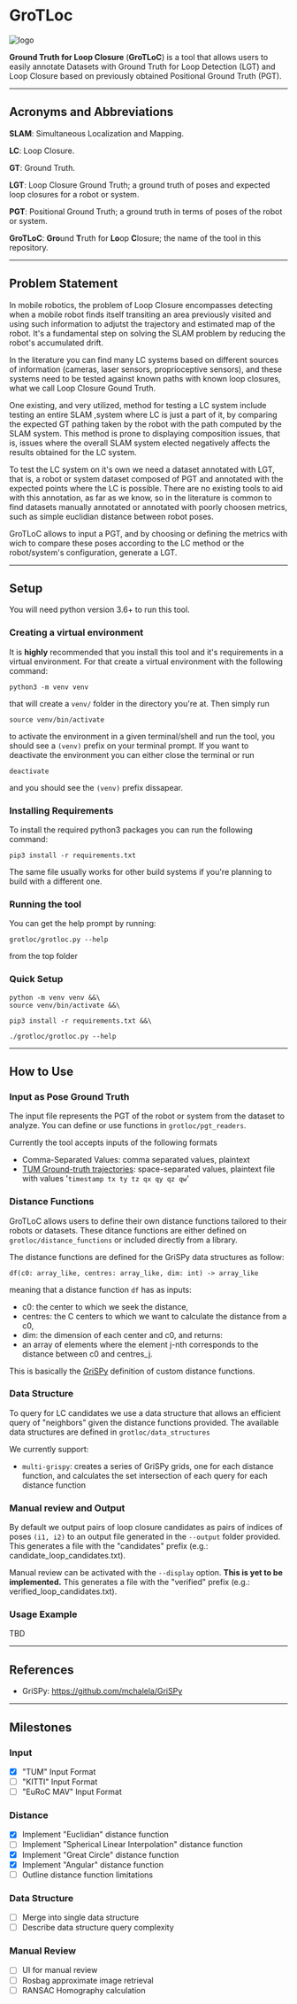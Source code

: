 # GroTLoc
![logo](grotloc_icon.png)

**Ground Truth for Loop Closure** (**GroTLoC**) is a tool that allows users to easily annotate Datasets with Ground Truth for Loop Detection (LGT) and Loop Closure based on previously obtained Positional Ground Truth (PGT).

---
## Acronyms and Abbreviations

**SLAM**: Simultaneous Localization and Mapping.

**LC**: Loop Closure.

**GT**: Ground Truth.

**LGT**: Loop Closure Ground Truth; a ground truth of poses and expected loop closures for a robot or system.

**PGT**: Positional Ground Truth; a ground truth in terms of poses of the robot or system.

**GroTLoC**: **Gro**und **T**ruth for **Lo**op **C**losure; the name of the tool in this repository.

---
## Problem Statement
In mobile robotics, the problem of Loop Closure encompasses detecting when a mobile robot finds itself transiting an area previously visited and using such information to adjutst the trajectory and estimated map of the robot.
It's a fundamental step on solving the SLAM problem by reducing the robot's accumulated drift.

In the literature you can find many LC systems based on different sources of information (cameras, laser sensors, proprioceptive sensors), and these systems need to be tested against known paths with known loop closures, what we call Loop Closure Gound Truth.

One existing, and very utilized, method for testing a LC system include testing an entire SLAM ,system where LC is just a part of it, by comparing the expected GT pathing taken by the robot with the path computed by the SLAM system. This method is prone to displaying composition issues, that is, issues where the overall SLAM system elected negatively affects the results obtained for the LC system.

To test the LC system on it's own we need a dataset annotated with LGT, that is, a robot or system dataset composed of PGT and annotated with the expected points where the LC is possible.
There are no existing tools to aid with this annotation, as far as we know, so in the literature is common to find datasets manually annotated or annotated with poorly choosen metrics, such as simple euclidian distance between robot poses.

GroTLoC allows to input a PGT, and by choosing or defining the metrics with wich to compare these poses according to the LC method or the robot/system's configuration, generate a LGT.

---
## Setup
You will need python version 3.6+ to run this tool.

### Creating a virtual environment
It is **highly** recommended that you install this tool and it's requirements in a virtual environment.
For that create a virtual environment with the following command:
```
python3 -m venv venv
```
that will create a `venv/` folder in the directory you're at.
Then simply run
```
source venv/bin/activate
```
to activate the environment in a given terminal/shell and run the tool, you should see a `(venv)` prefix on your terminal prompt.
If you want to deactivate the environment you can either close the terminal or run
```
deactivate
```
and you should see the `(venv)` prefix dissapear.

### Installing Requirements
To install the required python3 packages you can run the following command:
```
pip3 install -r requirements.txt
```

The same file usually works for other build systems if you're planning to build with a different one.

### Running the tool
You can get the help prompt by running:
```
grotloc/grotloc.py --help
```
from the top folder

### Quick Setup
```
python -m venv venv &&\
source venv/bin/activate &&\

pip3 install -r requirements.txt &&\

./grotloc/grotloc.py --help
```

---
## How to Use

### Input as Pose Ground Truth
The input file represents the PGT of the robot or system from the dataset to analyze.
You can define or use functions in `grotloc/pgt_readers`.

Currently the tool accepts inputs of the following formats
- Comma-Separated Values: comma separated values, plaintext
- [TUM Ground-truth trajectories](https://vision.in.tum.de/data/datasets/rgbd-dataset/file_formats): space-separated values, plaintext file with values '`timestamp tx ty tz qx qy qz qw`'


### Distance Functions
GroTLoC allows users to define their own distance functions tailored to their robots or datasets.
These ditance functions are either defined on `grotloc/distance_functions` or included directly from a library.

The distance functions are defined for the GriSPy data structures as follow:
```
df(c0: array_like, centres: array_like, dim: int) -> array_like
```
meaning that a distance function `df` has as inputs:
- c0: the center to which we seek the distance,
- centres: the C centers to which we want to calculate the distance from a c0,
- dim: the dimension of each center and c0,
and returns:
- an array of elements where the element j-nth corresponds to the distance between c0 and centres_j.

This is basically the [GriSPy](https://github.com/mchalela/GriSPy) definition of custom distance functions.


### Data Structure
To query for LC candidates we use a data structure that allows an efficient query of "neighbors" given the distance functions provided.
The available data structures are defined in `grotloc/data_structures`

We currently support:
- `multi-grispy`: creates a series of GriSPy grids, one for each distance function, and calculates the set intersection of each query for each distance function


### Manual review and Output
By default we output pairs of loop closure candidates as pairs of indices of poses `(i1, i2)` to an output file generated in the `--output` folder provided.
This generates a file with the "candidates" prefix (e.g.: candidate_loop_candidates.txt).

Manual review can be activated with the `--display` option. **This is yet to be implemented.**
This generates a file with the "verified" prefix (e.g.: verified_loop_candidates.txt).


### Usage Example
TBD


---
## References
- GriSPy: https://github.com/mchalela/GriSPy

---
## Milestones

### Input
- [x] "TUM" Input Format
- [ ] "KITTI" Input Format
- [ ] "EuRoC MAV" Input Format

### Distance
- [x] Implement "Euclidian" distance function
- [ ] Implement "Spherical Linear Interpolation" distance function
- [x] Implement "Great Circle" distance function
- [x] Implement "Angular" distance function
- [ ] Outline distance function limitations

### Data Structure
- [ ] Merge into single data structure
- [ ] Describe data structure query complexity

### Manual Review
- [ ] UI for manual review
- [ ] Rosbag approximate image retrieval
- [ ] RANSAC Homography calculation